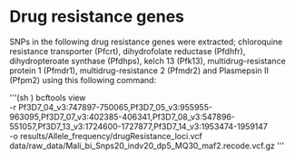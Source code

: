 # Drug resistance genes

SNPs in the following drug resistance genes were extracted; chloroquine resistance transporter (Pfcrt), dihydrofolate reductase (Pfdhfr), dihydropteroate synthase (Pfdhps), kelch 13 (Pfk13), 
multidrug-resistance protein 1 (Pfmdr1), multidrug-resistance 2 (Pfmdr2) and Plasmepsin II (Pfpm2) using this following command:

'''(sh )
bcftools view \
-r Pf3D7_04_v3:747897-750065,Pf3D7_05_v3:955955-963095,Pf3D7_07_v3:402385-406341,Pf3D7_08_v3:547896-551057,Pf3D7_13_v3:1724600-1727877,Pf3D7_14_v3:1953474-1959147 \
-o results/Allele_frequency/drugResistance_loci.vcf \
data/raw_data/Mali_bi_Snps20_indv20_dp5_MQ30_maf2.recode.vcf.gz
'''
